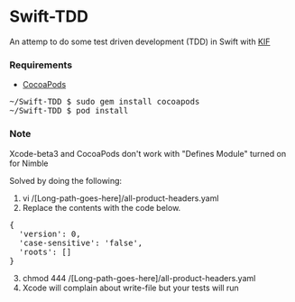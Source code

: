 Swift-TDD
=========

An attemp to do some test driven development (TDD) in Swift with [KIF](https://github.com/kif-framework/KIF)

### Requirements

* [CocoaPods](http://cocoapods.org/)

<pre>
~/Swift-TDD $ sudo gem install cocoapods
~/Swift-TDD $ pod install
</pre>

### Note

Xcode-beta3 and CocoaPods don't work with "Defines Module" turned on for Nimble

Solved by doing the following:

1. vi /[Long-path-goes-here]/all-product-headers.yaml
2. Replace the contents with the code below.
<pre>
{
  'version': 0,
  'case-sensitive': 'false',
  'roots': []
}
</pre>
3. chmod 444 /[Long-path-goes-here]/all-product-headers.yaml
4. Xcode will complain about write-file but your tests will run
